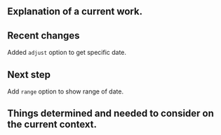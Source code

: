 ## Explanation of a current work.

## Recent changes

Added `adjust` option to get specific date.

## Next step

Add `range` option to show range of date.

## Things determined and needed to consider on the current context.
